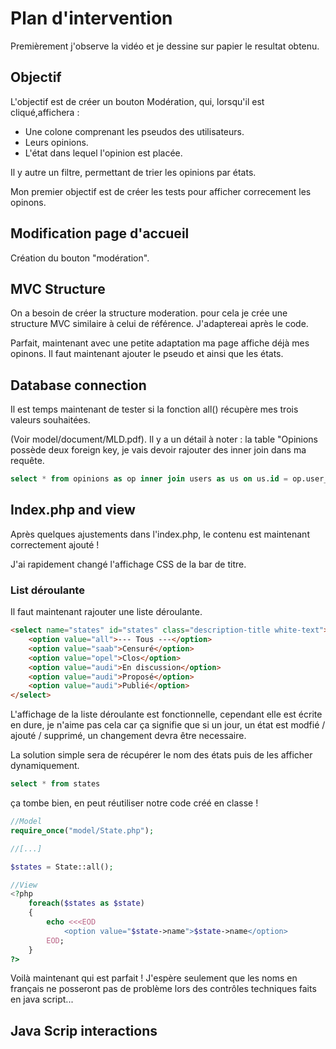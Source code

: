 # Plan d'intervention
Premièrement j'observe la vidéo et je dessine sur papier le resultat obtenu.

## Objectif
L'objectif est de créer un bouton Modération, qui, lorsqu'il est cliqué,affichera :
- Une colone comprenant les pseudos des utilisateurs.
- Leurs opinions.
- L'état dans lequel l'opinion est placée.

Il y autre un filtre, permettant de trier les opinions par états.

Mon premier objectif est de créer les tests pour afficher correcement les opinons.

## Modification page d'accueil
Création du bouton "modération".

## MVC Structure
On a besoin de créer la structure moderation. pour cela je crée une structure MVC similaire à celui de référence. J'adaptereai après le code.

Parfait, maintenant avec une petite adaptation ma page affiche déjà mes opinons. Il faut maintenant ajouter le pseudo et ainsi que les états.

## Database connection
Il est temps maintenant de tester si la fonction all() récupère mes trois valeurs souhaitées.

(Voir model/document/MLD.pdf). Il y a un détail à noter : la table "Opinions possède deux foreign key, je vais devoir rajouter des inner join dans ma requête.

```sql
select * from opinions as op inner join users as us on us.id = op.user_id inner join states as st on st.id = op.opinionstate_id
```
## Index.php and view
Après quelques ajustements dans l'index.php, le contenu est maintenant correctement ajouté !

J'ai rapidement changé l'affichage CSS de la bar de titre.

### List déroulante
Il faut maintenant rajouter une liste déroulante.

```html
<select name="states" id="states" class="description-title white-text">
    <option value="all">--- Tous ---</option>
    <option value="saab">Censuré</option>
    <option value="opel">Clos</option>
    <option value="audi">En discussion</option>
    <option value="audi">Proposé</option>
    <option value="audi">Publié</option>
</select>
```

L'affichage de la liste déroulante est fonctionnelle, cependant elle est écrite en dure, je n'aime pas cela car ça signifie que si un jour, un état est modfié / ajouté / supprimé, un changement devra être necessaire.

La solution simple sera de récupérer le nom des états puis de les afficher dynamiquement.

```sql
select * from states
```

ça tombe bien, en peut réutiliser notre code créé en classe !

```php
//Model
require_once("model/State.php");

//[...]

$states = State::all();

//View
<?php
    foreach($states as $state) 
    {
        echo <<<EOD
            <option value="$state->name">$state->name</option>
        EOD;
    }
?>
```

Voilà maintenant qui est parfait !
J'espère seulement que les noms en français ne posseront pas de problème lors des contrôles techniques faits en java script...

## Java Scrip interactions

